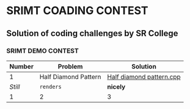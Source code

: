 # SRIMT COADING CONTEST
## Solution of coding challenges by SR College


### SRIMT DEMO CONTEST
Number | Problem | Solution
--- | --- | ---
1 | Half Diamond Pattern | [Half diamond pattern.cpp](https://github.com/Omrudra/srimt-coding-contest/blob/master/SRIMT%20DEMO%20CONTEST/Half%20diamond%20pattern.cpp)
*Still* | `renders` | **nicely**
1 | 2 | 3
